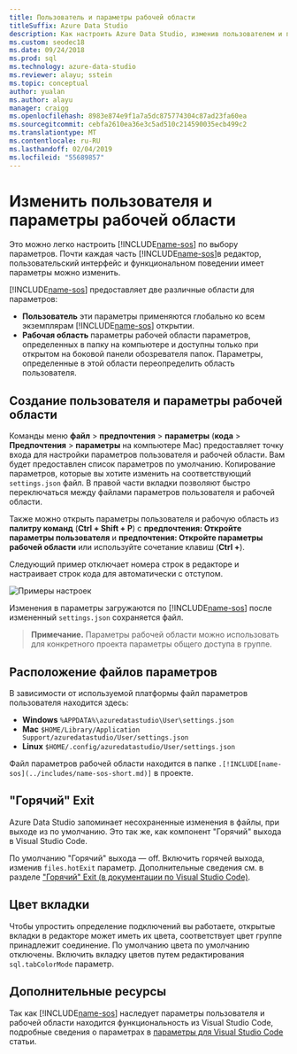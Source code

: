 ```yaml
---
title: Пользователь и параметры рабочей области
titleSuffix: Azure Data Studio
description: Как настроить Azure Data Studio, изменив пользователем и параметры рабочей области.
ms.custom: seodec18
ms.date: 09/24/2018
ms.prod: sql
ms.technology: azure-data-studio
ms.reviewer: alayu; sstein
ms.topic: conceptual
author: yualan
ms.author: alayu
manager: craigg
ms.openlocfilehash: 8983e874e9f1a7a5dc875774304c87ad23fa60ea
ms.sourcegitcommit: cebfa2610ea36e3c5ad510c214590035ecb499c2
ms.translationtype: MT
ms.contentlocale: ru-RU
ms.lasthandoff: 02/04/2019
ms.locfileid: "55689857"
---
```

# <a name="modify-user-and-workspace-settings"></a>Изменить пользователя и параметры рабочей области

Это можно легко настроить [!INCLUDE[name-sos](../includes/name-sos-short.md)] по выбору параметров. Почти каждая часть [!INCLUDE[name-sos](../includes/name-sos-short.md)]в редактор, пользовательский интерфейс и функциональном поведении имеет параметры можно изменить.

[!INCLUDE[name-sos](../includes/name-sos-short.md)] предоставляет две различные области для параметров:

* **Пользователь** эти параметры применяются глобально ко всем экземплярам [!INCLUDE[name-sos](../includes/name-sos-short.md)] открытии.
* **Рабочая область** параметры рабочей области параметров, определенных в папку на компьютере и доступны только при открытом на боковой панели обозревателя папок. Параметры, определенные в этой области переопределить область пользователя.

## <a name="creating-user-and-workspace-settings"></a>Создание пользователя и параметры рабочей области

Команды меню **файл** > **предпочтения** > **параметры** (**кода**  >  **Предпочтения** > **параметры** на компьютере Mac) предоставляет точку входа для настройки параметров пользователя и рабочей области. Вам будет предоставлен список параметров по умолчанию. Копирование параметров, которые вы хотите изменить на соответствующий `settings.json` файл. В правой части вкладки позволяют быстро переключаться между файлами параметров пользователя и рабочей области.

Также можно открыть параметры пользователя и рабочую область из **палитру команд** (**Ctrl + Shift + P**) с **предпочтения: Откройте параметры пользователя** и **предпочтения: Откройте параметры рабочей области** или используйте сочетание клавиш (**Ctrl +**).

Следующий пример отключает номера строк в редакторе и настраивает строк кода для автоматически с отступом.

![Примеры настроек](media/settings/sample-settings.png)

Изменения в параметры загружаются по [!INCLUDE[name-sos](../includes/name-sos-short.md)] после измененный `settings.json` сохраняется файл.

>**Примечание.** Параметры рабочей области можно использовать для конкретного проекта параметры общего доступа в группе.

## <a name="settings-file-locations"></a>Расположение файлов параметров

В зависимости от используемой платформы файл параметров пользователя находится здесь:

* **Windows** `%APPDATA%\azuredatastudio\User\settings.json`
* **Mac** `$HOME/Library/Application Support/azuredatastudio/User/settings.json`
* **Linux** `$HOME/.config/azuredatastudio/User/settings.json`

Файл параметров рабочей области находится в папке `.[!INCLUDE[name-sos](../includes/name-sos-short.md)]` в проекте.

## <a name="hot-exit"></a>"Горячий" Exit

Azure Data Studio запоминает несохраненные изменения в файлы, при выходе из по умолчанию. Это так же, как компонент "Горячий" выхода в Visual Studio Code.

По умолчанию "Горячий" выхода — off. Включить горячей выхода, изменив `files.hotExit` параметр. Дополнительные сведения см. в разделе ["Горячий" Exit (в документации по Visual Studio Code)](https://code.visualstudio.com/docs/editor/codebasics#_hot-exit).


## <a name="tab-color"></a>Цвет вкладки

Чтобы упростить определение подключений вы работаете, открытые вкладки в редакторе может иметь их цвета, соответствует цвет группе принадлежит соединение. По умолчанию цвета по умолчанию отключены. Включить вкладку цветов путем редактирования `sql.tabColorMode` параметр.

## <a name="additional-resources"></a>Дополнительные ресурсы

Так как [!INCLUDE[name-sos](../includes/name-sos-short.md)] наследует параметры пользователя и рабочей области находится функциональность из Visual Studio Code, подробные сведения о параметрах в [параметры для Visual Studio Code](https://code.visualstudio.com/docs/getstarted/settings) статьи.
